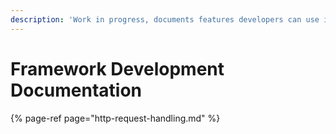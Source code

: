 ```yaml
---
description: 'Work in progress, documents features developers can use in their own plugins.'
---
```


# Framework Development Documentation

{% page-ref page="http-request-handling.md" %}



